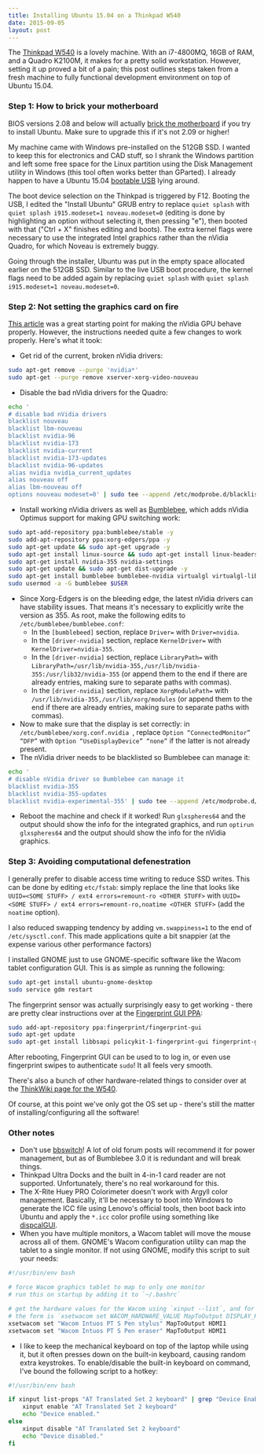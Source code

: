 ```yaml
---
title: Installing Ubuntu 15.04 on a Thinkpad W540
date: 2015-09-05
layout: post
---
```


The [Thinkpad W540](http://shop.lenovo.com/ca/en/laptops/thinkpad/w-series/w540/#tab-tech_specs) is a lovely machine. With an i7-4800MQ, 16GB of RAM, and a Quadro K2100M, it makes for a pretty solid workstation. However, setting it up proved a bit of a pain; this post outlines steps taken from a fresh machine to fully functional development environment on top of Ubuntu 15.04.

### Step 1: How to brick your motherboard

BIOS versions 2.08 and below will actually [brick the motherboard](https://forums.lenovo.com/t5/ThinkPad-W-Series-Laptops/HOWTO-Brick-a-W540-in-easy-steps/td-p/1400393) if you try to install Ubuntu. Make sure to upgrade this if it's not 2.09 or higher!

My machine came with Windows pre-installed on the 512GB SSD. I wanted to keep this for electronics and CAD stuff, so I shrank the Windows partition and left some free space for the Linux partition using the Disk Management utility in Windows (this tool often works better than GParted). I already happen to have a Ubuntu 15.04 [bootable USB](https://www.ubuntu.com/download/desktop/create-a-usb-stick-on-windows) lying around.

The boot device selection on the Thinkpad is triggered by F12. Booting the USB, I edited the "Install Ubuntu" GRUB entry to replace `quiet splash` with `quiet splash i915.modeset=1 noveau.modeset=0` (editing is done by highlighting an option without selecting it, then pressing "e"), then booted with that ("Ctrl + X" finishes editing and boots). The extra kernel flags were necessary to use the integrated Intel graphics rather than the nVidia Quadro, for which Noveau is extremely buggy.

Going through the installer, Ubuntu was put in the empty space allocated earlier on the 512GB SSD. Similar to the live USB boot procedure, the kernel flags need to be added again by replacing `quiet splash` with `quiet splash i915.modeset=1 noveau.modeset=0`.

### Step 2: Not setting the graphics card on fire

[This article](http://www.linuxveda.com/2015/07/16/how-to-install-drivers-for-nvidia-optimus-cards/) was a great starting point for making the nVidia GPU behave properly. However, the instructions needed quite a few changes to work properly. Here's what it took:

* Get rid of the current, broken nVidia drivers:

```bash
sudo apt-get remove --purge 'nvidia*'
sudo apt-get --purge remove xserver-xorg-video-nouveau
```

* Disable the bad nVidia drivers for the Quadro:

```bash
echo '
# disable bad nVidia drivers
blacklist nouveau
blacklist lbm-nouveau
blacklist nvidia-96
blacklist nvidia-173
blacklist nvidia-current
blacklist nvidia-173-updates
blacklist nvidia-96-updates
alias nvidia nvidia_current_updates
alias nouveau off
alias lbm-nouveau off
options nouveau modeset=0' | sudo tee --append /etc/modprobe.d/blacklist.conf
```

* Install working nVidia drivers as well as [Bumblebee](http://bumblebee-project.org/), which adds nVidia Optimus support for making GPU switching work:

```bash
sudo apt-add-repository ppa:bumblebee/stable -y
sudo add-apt-repository ppa:xorg-edgers/ppa -y
sudo apt-get update && sudo apt-get upgrade -y
sudo apt-get install linux-source && sudo apt-get install linux-headers-$(uname -r)
sudo apt-get install nvidia-355 nvidia-settings
sudo apt-get update && sudo apt-get dist-upgrade -y
sudo apt-get install bumblebee bumblebee-nvidia virtualgl virtualgl-libs virtualgl-libs-ia32:i386 virtualgl-libs:i386
sudo usermod -a -G bumblebee $USER
```

* Since Xorg-Edgers is on the bleeding edge, the latest nVidia drivers can have stability issues. That means it's necessary to explicitly write the version as 355. As root, make the following edits to `/etc/bumblebee/bumblebee.conf`:
    * In the `[bumblebeed]` section, replace `Driver=` with `Driver=nvidia`.
    * In the `[driver-nvidia]` section, replace `KernelDriver=` with `KernelDriver=nvidia-355`.
    * In the `[driver-nvidia]` section, replace `LibraryPath=` with `LibraryPath=/usr/lib/nvidia-355,/usr/lib/nvidia-355:/usr/lib32/nvidia-355` (or append them to the end if there are already entries, making sure to separate paths with commas).
    * In the `[driver-nvidia]` section, replace `XorgModulePath=` with `/usr/lib/nvidia-355,/usr/lib/xorg/modules` (or append them to the end if there are already entries, making sure to separate paths with commas).
* Now to make sure that the display is set correctly: in `/etc/bumblebee/xorg.conf.nvidia `, replace `Option “ConnectedMonitor” “DFP”` with `Option “UseDisplayDevice” “none”` if the latter is not already present.
* The nVidia driver needs to be blacklisted so Bumblebee can manage it:

```bash
echo '
# disable nVidia driver so Bumblebee can manage it
blacklist nvidia-355
blacklist nvidia-355-updates
blacklist nvidia-experimental-355' | sudo tee --append /etc/modprobe.d/bumblebee.conf
```

* Reboot the machine and check if it worked! Run `glxspheres64` and the output should show the info for the integrated graphics, and run `optirun glxspheres64` and the output should show the info for the nVidia graphics.

### Step 3: Avoiding computational defenestration

I generally prefer to disable access time writing to reduce SSD writes. This can be done by editing `etc/fstab`: simply replace the line that looks like `UUID=<SOME STUFF> / ext4 errors=remount-ro <OTHER STUFF>` with `UUID=<SOME STUFF> / ext4 errors=remount-ro,noatime <OTHER STUFF>` (add the `noatime` option).

I also reduced swapping tendency by adding `vm.swappiness=1` to the end of `/etc/sysctl.conf`. This made applications quite a bit snappier (at the expense various other performance factors)

I installed GNOME just to use GNOME-specific software like the Wacom tablet configuration GUI. This is as simple as running the following:

```bash
sudo apt-get install ubuntu-gnome-desktop
sudo service gdm restart
```

The fingerprint sensor was actually surprisingly easy to get working - there are pretty clear instructions over at the [Fingerprint GUI PPA](https://launchpad.net/~fingerprint/+archive/ubuntu/fingerprint-gui):

```bash
sudo add-apt-repository ppa:fingerprint/fingerprint-gui
sudo apt-get update
sudo apt-get install libbsapi policykit-1-fingerprint-gui fingerprint-gui
```

After rebooting, Fingerprint GUI can be used to to log in, or even use fingerprint swipes to authenticate `sudo`! It all feels very smooth.

There's also a bunch of other hardware-related things to consider over at the [ThinkWiki page for the W540](http://www.thinkwiki.org/wiki/Category:W540).

Of course, at this point we've only got the OS set up - there's still the matter of installing/configuring all the software!

### Other notes

* Don't use [bbswitch](https://github.com/Bumblebee-Project/bbswitch)! A lot of old forum posts will recommend it for power management, but as of Bumblebee 3.0 it is redundant and will break things.
* Thinkpad Ultra Docks and the built in 4-in-1 card reader are not supported. Unfortunately, there's no real workaround for this.
* The X-Rite Huey PRO Colorimeter doesn't work with Argyll color management. Basically, it'll be necessary to boot into Windows to generate the ICC file using Lenovo's official tools, then boot back into Ubuntu and apply the `*.icc` color profile using something like [dispcalGUI](http://dispcalgui.hoech.net/).
* When you have multiple monitors, a Wacom tablet will move the mouse across all of them. GNOME's Wacom configuration utility can map the tablet to a single monitor. If not using GNOME, modify this script to suit your needs:

```bash
#!/usr/bin/env bash

# force Wacom graphics tablet to map to only one monitor
# run this on startup by adding it to `~/.bashrc`

# get the hardware values for the Wacom using `xinput --list`, and for the displays using `xrandr`
# the form is `xsetwacom set WACOM_HARDWARE_VALUE MapToOutput DISPLAY_HARDWARE_VALUE`
xsetwacom set "Wacom Intuos PT S Pen stylus" MapToOutput HDMI1
xsetwacom set "Wacom Intuos PT S Pen eraser" MapToOutput HDMI1
```

* I like to keep the mechanical keyboard on top of the laptop while using it, but it often presses down on the built-in keyboard, causing random extra keystrokes. To enable/disable the built-in keyboard on command, I've bound the following script to a hotkey:

```bash
#!/usr/bin/env bash

if xinput list-props "AT Translated Set 2 keyboard" | grep "Device Enabled.*:.*0" > /dev/null; then
	xinput enable "AT Translated Set 2 keyboard"
	echo "Device enabled."
else
	xinput disable "AT Translated Set 2 keyboard"
	echo "Device disabled."
fi
```
